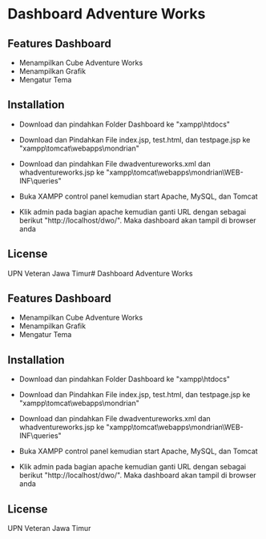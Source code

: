 # Dashboard Adventure Works

## Features Dashboard

- Menampilkan Cube Adventure Works 
- Menampilkan Grafik
- Mengatur Tema

## Installation

- Download dan pindahkan Folder Dashboard ke "xampp\htdocs"

- Download dan Pindahkan File index.jsp, test.html, dan testpage.jsp ke "xampp\tomcat\webapps\mondrian"

- Download dan pindahkan File dwadventureworks.xml dan whadventureworks.jsp ke "xampp\tomcat\webapps\mondrian\WEB-INF\queries"

- Buka XAMPP control panel kemudian start Apache, MySQL, dan Tomcat

- Klik admin pada bagian apache kemudian ganti URL dengan sebagai berikut "http://localhost/dwo/". Maka dashboard akan tampil di browser anda


## License

UPN Veteran Jawa Timur# Dashboard Adventure Works

## Features Dashboard

- Menampilkan Cube Adventure Works 
- Menampilkan Grafik
- Mengatur Tema

## Installation

- Download dan pindahkan Folder Dashboard ke "xampp\htdocs"

- Download dan Pindahkan File index.jsp, test.html, dan testpage.jsp ke "xampp\tomcat\webapps\mondrian"

- Download dan pindahkan File dwadventureworks.xml dan whadventureworks.jsp ke "xampp\tomcat\webapps\mondrian\WEB-INF\queries"

- Buka XAMPP control panel kemudian start Apache, MySQL, dan Tomcat

- Klik admin pada bagian apache kemudian ganti URL dengan sebagai berikut "http://localhost/dwo/". Maka dashboard akan tampil di browser anda


## License

UPN Veteran Jawa Timur
